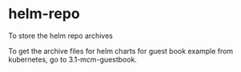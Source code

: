 # helm-repo
To store the helm repo archives

To get the archive files for helm charts for guest book example from kubernetes, go to 3.1-mcm-guestbook.
